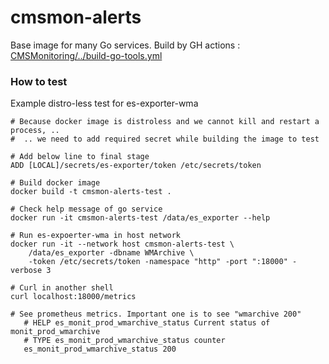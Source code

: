 # cmsmon-alerts

Base image for many Go services. Build by GH actions : [CMSMonitoring/../build-go-tools.yml](https://github.com/dmwm/CMSMonitoring/blob/master/.github/workflows/build-go-tools.yml)

### How to test

Example distro-less test for es-exporter-wma

```
# Because docker image is distroless and we cannot kill and restart a process, ..
#  .. we need to add required secret while building the image to test

# Add below line to final stage
ADD [LOCAL]/secrets/es-exporter/token /etc/secrets/token

# Build docker image
docker build -t cmsmon-alerts-test .

# Check help message of go service
docker run -it cmsmon-alerts-test /data/es_exporter --help

# Run es-expoerter-wma in host network
docker run -it --network host cmsmon-alerts-test \
    /data/es_exporter -dbname WMArchive \
    -token /etc/secrets/token -namespace "http" -port ":18000" -verbose 3

# Curl in another shell
curl localhost:18000/metrics

# See prometheus metrics. Important one is to see "wmarchive 200"
   # HELP es_monit_prod_wmarchive_status Current status of monit_prod_wmarchive
   # TYPE es_monit_prod_wmarchive_status counter
   es_monit_prod_wmarchive_status 200
```
